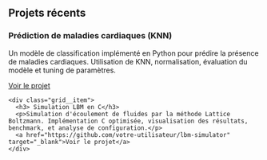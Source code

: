 <section>
  <h2>Projets récents</h2>

  <div class="grid__wrapper">
    <div class="grid__item">
      <h3> Prédiction de maladies cardiaques (KNN)</h3>
      <p>Un modèle de classification implémenté en Python pour prédire la présence de maladies cardiaques. Utilisation de KNN, normalisation, évaluation du modèle et tuning de paramètres.</p>
      <a href="https://github.com/votre-utilisateur/tp-knn-heart-disease" target="_blank">Voir le projet</a>
    </div>

    <div class="grid__item">
      <h3> Simulation LBM en C</h3>
      <p>Simulation d'écoulement de fluides par la méthode Lattice Boltzmann. Implémentation C optimisée, visualisation des résultats, benchmark, et analyse de configuration.</p>
      <a href="https://github.com/votre-utilisateur/lbm-simulator" target="_blank">Voir le projet</a>
    </div>
  </div>
</section>


